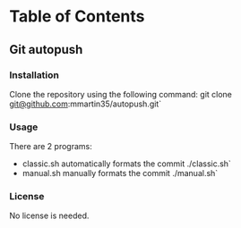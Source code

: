 # Table of Contents
## Git autopush
### Installation
Clone the repository using the following command:
git clone git@github.com:mmartin35/autopush.git`
### Usage
There are 2 programs: 
- classic.sh automatically formats the commit
./classic.sh`
- manual.sh manually formats the commit
./manual.sh`
### License
No license is needed.
